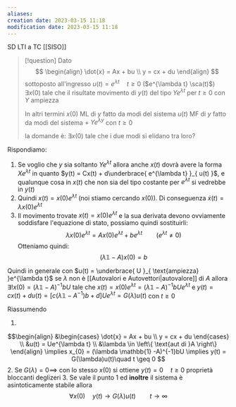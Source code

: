 ```yaml
---
aliases: 
creation date: 2023-03-15 11:18
modification date: 2023-03-15 11:18
---
```





SD LTI a TC [[SISO]]


> [!question] 
> Dato 
>  $$
> \begin{align}
> \dot{x} = Ax + bu \\
> y = cx + du
>\end{align}
>$$
>sottoposto all'ingresso $u(t) = e^{\lambda t}\quad t \geq 0$ ($e^{\lambda t} \sca(t)$)
>$\exists x(0)$ tale che il risultate movimento di $y(t)$ del tipo $Ye^{\lambda t}$ per $t \geq 0$ con $Y$ ampiezza
>
>In altri termini
>$x(0)$ ML di $y$ fatto da modi del sistema
>$u(t)$ MF di $y$ fatto da modi del sistema $+\ Ye^{\lambda y}$ con $t \geq 0$
>
>la domande è:
> $\exists x(0)$ tale che i due modi si elidano tra loro?


Rispondiamo:
1. Se voglio che $y$ sia soltanto $Ye^{\lambda t}$ allora anche $x(t)$ dovrà avere la forma $Xe^{\lambda t}$ in quanto $y(t) = Cx(t) + d\underbrace{ e^{\lambda t} }_{ u(t) }$, e qualunque cosa in $x(t)$ che non sia del tipo costante per $e^{\lambda t}$ si vedrebbe in $y(t)$
2. Quindi $x(t) = x(0)e^{\lambda t}$ (noi stiamo cercando $x(0)$). Di conseguenza $\dot{x}(t) = \lambda x(0)e^{\lambda t}$
3. Il movimento trovate $x(t) = x(0)e^{\lambda t}$ e la sua derivata devono ovviamente soddisfare l'equazione di stato, possiamo quindi sostituirli: $$\lambda x(0)e^{\lambda t} = Ax(0)e^{\lambda t} + be^{\lambda t} \qquad (e^{\lambda t} \neq 0)$$
   Otteniamo quindi: $$(\lambda \mathbb{1} - A)x(0) = b$$

Quindi in generale con $u(t) = \underbrace{ U }_{ \text{ampiezza} }e^{\lambda t}$ se $\lambda$ non è [[Autovalori e Autovettori|autovalore]] di $A$ allora $\exists! x(0) = (\lambda \mathbb{1} - A)^{-1}bU$
tale che $x(t) = x(0)e^{\lambda t} = (\lambda \mathbb{1} - A)^{-1}b U e^{\lambda t}$ e $y(t) = cx(t) + du(t) = [c(\lambda \mathbb{1}-A^{-1})b + d]Ue^{\lambda t} = G(\lambda )u(t)$ con $t \geq 0$


Riassumendo

1.
$$\begin{align}
&\begin{cases}
\dot{x} = Ax + bu \\
y = cx + du
\end{cases} \\
&u(t) = Ue^{\lambda t} \\
&\lambda \in \left\{ \text{aut di }A \right\} 
\end{align} \implies x_{0} = (\lambda \mathbb{1} -A)^{-1}bU \implies y(t) = G(\lambda)u(t)\quad t \geq 0
$$
2. Se $G(\lambda) =0 \implies$ con lo stesso $x(0)$ si ottiene $y(t) = 0\quad t \geq 0$
 proprietà bloccanti deglizeri
3. Se vale il punto 1 ed **inoltre** il sistema è asintoticamente stabile allora $$\forall x(0)\quad y(t) \to G(\lambda)u(t)\qquad t \to \infty$$